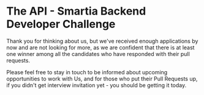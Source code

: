 # The API - Smartia Backend Developer Challenge

Thank you for thinking about us, but we've received enough applications by now and are not looking for more, as we are confident that there is at least one winner among all the candidates who have responded with their pull requests.

Please feel free to stay in touch to be informed about upcoming opportunities to work with Us, and for those who put their Pull Requests up, if you didn't get interview invitation yet - you should be getting it today.
